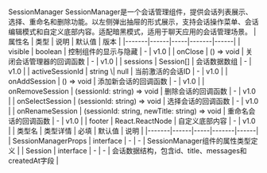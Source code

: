 <component-parts file-path="apps/mobile/src/components/SessionManager">
    <component-name>
        SessionManager
    </component-name>
    <component-description>
        SessionManager是一个会话管理组件，提供会话列表展示、选择、重命名和删除功能。以左侧弹出抽屉的形式展示，支持会话操作菜单、会话编辑模式和自定义底部内容。适配暗黑模式，适用于聊天应用的会话管理场景。
    </component-description>
    <component-api>
        | 属性名 | 类型 | 说明 | 默认值 | 版本 |
        |-------|------|-----|-------|------|
        | visible | boolean | 控制组件的显示与隐藏 | - | v1.0 |
        | onClose | () => void | 关闭会话管理器的回调函数 | - | v1.0 |
        | sessions | Session[] | 会话数据数组 | - | v1.0 |
        | activeSessionId | string \| null | 当前激活的会话ID | - | v1.0 |
        | onAddSession | () => void | 添加新会话的回调函数 | - | v1.0 |
        | onRemoveSession | (sessionId: string) => void | 删除会话的回调函数 | - | v1.0 |
        | onSelectSession | (sessionId: string) => void | 选择会话的回调函数 | - | v1.0 |
        | onRenameSession | (sessionId: string, newTitle: string) => void | 重命名会话的回调函数 | - | v1.0 |
        | footer | React.ReactNode | 自定义底部内容 | - | v1.0 |
    </component-api>
    <component-type-description>
        | 类型名 | 类型详情 | 必填 | 默认值 | 说明 |
        |-------|------|-----|-------|------|
        | SessionManagerProps | interface | - | - | SessionManager组件的属性类型定义 |
        | Session | interface | - | - | 会话数据结构，包含id、title、messages和createdAt字段 |
    </component-type-description>
 </component-parts> 